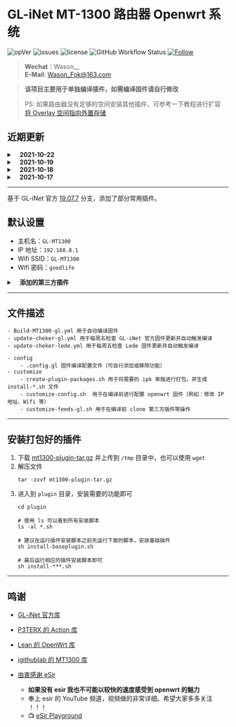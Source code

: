 # GL-iNet MT-1300 路由器 Openwrt 系统
![opVer](https://img.shields.io/badge/Openwrt-19.07.7-blue?style=flat-square)
![issues](https://img.shields.io/github/issues/Wason-Fok/AutoBuild-OpenWrt-MT1300?style=flat-square)
![license](https://img.shields.io/github/license/Wason-Fok/AutoBuild-OpenWrt-MT1300?style=flat-square)
![GitHub Workflow Status](https://img.shields.io/github/workflow/status/Wason-Fok/AutoBuild-OpenWrt-MT1300/Build%20MT1300%20from%20GL-iNet?style=flat-square)
[![Follow](https://img.shields.io/github/followers/Wason-Fok.svg?label=%E5%85%B3%E6%B3%A8%E6%88%91&style=social)](https://github.com/Wason-Fok)  
> **Wechat**：Wason__  
> **E-Mail**: Wason_Fok@163.com

> **该项目主要用于单独编译插件，如需编译固件请自行修改**

>PS: 如果路由器没有足够的空间安装其他插件，可参考一下教程进行扩容  
> [将 Overlay 空间指向外置存储](https://blog.digicat-studio.com/Technology/openwrt_overlay.html)

## 近期更新
<details>
    <summary><b>&nbsp;&nbsp;&nbsp; 2021-10-22</b></summary>
    </br>

    - 添加 灵缇游戏加速器插件
    
</details>

<details>
    <summary><b>&nbsp;&nbsp;&nbsp; 2021-10-19</b></summary>
    </br>

    - 修复 插件打包脚本 Bug
    - 修复 luci-app-socat 权限问题
    - 添加 网易 UU 加速器 官方版 安装脚本
    - 测试 部分插件
    - 更新 Readme
    
</details>

<details>
    <summary><b>&nbsp;&nbsp;&nbsp; 2021-10-18</b></summary>
    </br>

    - 修复 luci-app-argon-config i18n 问题
    - 修复 第三方插件不能正常编译 luci-i18n-*-zh-cn_*.ipk 问题
    - 修复 luci-app-autotimeset 权限问题
    - 添加 luci-app-socat 网络调试工具插件
    - 添加 Lean 的 luci-app-uugamebooster 网易 UU 加速器插件
    - 为保证 .config 配置完整性，使用 `./scripts/diffconfig.sh > diffconfig` 剥离出自定义部分
</details>

<details>
    <summary><b>&nbsp;&nbsp;&nbsp; 2021-10-17</b></summary>
    </br>
    
    - 第一版完成
</details>

---

基于 GL-iNet 官方 [19.07.7](https://github.com/gl-inet/openwrt/tree/openwrt-19.07.7) 分支，添加了部分常用插件。

## 默认设置
- 主机名：`GL-MT1300`
- IP 地址：`192.168.8.1`
- Wifi SSID：`GL-MT1300`
- Wifi 密码：`goodlife`

<details>
    <summary><b>&nbsp;&nbsp;&nbsp; 添加的第三方插件</b></summary>
    </br>

| 插件 | 描述 | 备注 | 状态 | 链接 |
| :--- | :--- | ---: | :---: | :---: |
| helloworld | 不用说大家都懂！ | 不包含 Kcptun Naiveproxy Trojan | ![已测试](https://img.shields.io/badge/-TESTED-green) | [链接](https://github.com/fw876/helloworld) |
| shadowsocks-libv | 不用说大家都懂！| 使用 Lean 版本 而非官方 | ![已测试](https://img.shields.io/badge/-TESTED-green) | [链接](https://github.com/coolsnowwolf/packages/tree/master/net/shadowsocks-libev) |
| wget | 大宝天天见 | 使用 Lean 版本 而非官方 | ![已测试](https://img.shields.io/badge/-TESTED-green) | [链接](https://github.com/coolsnowwolf/packages/tree/master/net/wget) |
| luci-app-bearDropper | SSH 防攻击插件 | | ![已测试](https://img.shields.io/badge/-TESTED-green) | [链接](https://github.com/NateLol/luci-app-bearDropper) |
| luci-app-ddnsto | DDNSTO 内网穿透插件 | | ![已测试](https://img.shields.io/badge/-TESTED-green) | [链接](https://github.com/linkease/nas-packages-luci) |
| luci-theme-edge | Edge 主题 | | ![已测试](https://img.shields.io/badge/-TESTED-green) | [链接](https://github.com/garypang13/luci-theme-edge) |
| luci-app-zerotier | Zerotier 内网穿透插件 | | ![已测试](https://img.shields.io/badge/-TESTED-green) | [链接](https://github.com/coolsnowwolf/lede/tree/master/package/lean/luci-app-zerotier) |
| luci-app-adbyby-plus | 广告屏蔽大师 | | ![已测试](https://img.shields.io/badge/-TESTED-green) | [链接](https://github.com/coolsnowwolf/lede/tree/master/package/lean/luci-app-adbyby-plus) |
| luci-app-autoreboot | Lean 定时重启插件 (与autotimeset 二选一即可)| | ![已测试](https://img.shields.io/badge/-TESTED-green) | [链接](https://github.com/coolsnowwolf/lede/tree/master/package/lean/luci-app-autoreboot) |
| luci-app-ramfree | 内存释放插件 | | ![已测试](https://img.shields.io/badge/-TESTED-green) | [链接](https://github.com/coolsnowwolf/lede/tree/master/package/lean/luci-app-ramfree) |
| luci-app-diskman | 磁盘管理插件 | | ![已测试](https://img.shields.io/badge/-TESTED-green) | [链接](https://github.com/coolsnowwolf/lede/tree/master/package/lean/luci-app-diskman) |
| luci-app-filetransfer | 文件传输插件 | | ![已测试](https://img.shields.io/badge/-TESTED-green) | [链接](https://github.com/coolsnowwolf/lede/tree/master/package/lean/luci-app-filetransfer) |
| luci-app-unblockmusic | 解锁网易云灰色歌曲插件 | | ![已测试](https://img.shields.io/badge/-TESTED-green) | [链接](https://github.com/coolsnowwolf/lede/tree/master/package/lean/luci-app-unblockmusic) |
| luci-app-netdata | Netdata 图形实时监控插件 | Netdata 使用 Lean 版本 而非官方 | ![已测试](https://img.shields.io/badge/-TESTED-green) | [链接](https://github.com/coolsnowwolf/lede/tree/master/package/lean/luci-app-turboacc) |
| luci-app-v2ray-server | V2Ray 服务端 | | ![已测试](https://img.shields.io/badge/-TESTED-green) | [链接](https://github.com/coolsnowwolf/lede/tree/master/package/lean/luci-app-v2ray-server) |
| UUGame | 网易 UU 加速器 官方版本 | 运行插件包中 `install-UUGame.sh` 脚本 安装完成后在 App 中直接绑定即可 | ![已测试](https://img.shields.io/badge/-TESTED-green) |  |
| luci-app-autotimeset | 定时关机重启插件 | 存在权限问题 **`已修复`** | ![已测试](https://img.shields.io/badge/-TESTED-green) | [链接](https://github.com/sirpdboy/luci-app-autotimeset) |
| luci-app-argon-config | Argon 主题配置插件 |  主分支 i18n 问题 **`已修复`** | ![已测试](https://img.shields.io/badge/-TESTED-green) | [链接](https://github.com/jerrykuku/luci-app-argon-config) |
| luci-app-socat | 端口转发工具 | 存在权限问题 **`已修复`** | ![已测试](https://img.shields.io/badge/-TESTED-green) | [链接](https://github.com/nickilchen/luci-app-socat) |
| luci-theme-argon | Argon 主题 | 使用 v2.2.5 版本，主分支 Logo 显示存在问题 | ![已修复](https://img.shields.io/badge/-Fixed-blue) | [链接](https://github.com/jerrykuku/luci-theme-argon) |
| luci-app-serverchan | 微信推送插件 | | ![未测试](https://img.shields.io/badge/-UNTEST-orange) | [链接](https://github.com/tty228/luci-app-serverchan) |
| luci-app-lingtigamebooster | 灵缇游戏加速器插件 | | ![未测试](https://img.shields.io/badge/-UNTEST-orange) | [链接](https://github.com/Droid-MAX/luci-app-lingtigamebooster)
| luci-app-webadmin | Web 管理插件 | 对于 MT-1300 可能用处不大 | ![未测试](https://img.shields.io/badge/-UNTEST-orange) | [链接](https://github.com/coolsnowwolf/lede/tree/master/package/lean/luci-app-webadmin) |
| luci-app-arpbind | IP/MAC 绑定插件 | 对于 MT-1300 可能用处不大 | ![未测试](https://img.shields.io/badge/-UNTEST-orange) | [链接](https://github.com/coolsnowwolf/lede/tree/master/package/lean/luci-app-arpbind) |
| luci-app-ssrserver-python | SSR 服务器 python 版本 | 无法运行(可用 v2ray server 替代) | ![待修复](https://img.shields.io/badge/-FAIL-red) | [链接](https://github.com/coolsnowwolf/lede/tree/master/package/lean/luci-app-ssrserver-python) |
| luci-app-UUGameAcc | 网易 UU 加速器插件 | 暂不支持 mips 平台 | ![待修复](https://img.shields.io/badge/-FAIL-red) | [链接](https://github.com/BCYDTZ/luci-app-UUGameAcc) |
| luci-app-linkease | 易有云私有云插件 | 无法成功编译 | ![待修复](https://img.shields.io/badge/-FAIL-red) |  [链接](https://github.com/linkease/nas-packages-luci) |
| luci-app-vlmcsd | KMS 激活服务器插件 | 存在安装后无法运行问题 | ![待修复](https://img.shields.io/badge/-FAIL-red) | [链接](https://github.com/coolsnowwolf/lede/tree/master/package/lean/luci-app-vlmcsd) |
| luci-app-turboacc | TurboAcc 网络加速插件 | 安装后一直处于正在获取数据状态 | ![待修复](https://img.shields.io/badge/-FAIL-red) | [链接](https://github.com/coolsnowwolf/lede/tree/master/package/lean/luci-app-turboacc) |
| luci-app-uugamebooster | Lean 网易 UU 加速器插件 | 安装后无法启用 | ![待修复](https://img.shields.io/badge/-FAIL-red) | [链接](https://github.com/coolsnowwolf/lede/tree/master/package/lean/luci-app-uugamebooster)

</details>

---

## 文件描述
```
- Build-MT1300-gl.yml 用于自动编译固件
- update-cheker-gl.yml 用于每周五检查 GL-iNet 官方固件更新并自动触发编译
- update-cheker-lede.yml 用于每周五检查 Lede 固件更新并自动触发编译

- config
    - .config.gl 固件编译配置文件（可自行添加或移除功能）
- customize
    - create-plugin-packages.sh 用于将需要的 ipk 单独进行打包，并生成 install-*.sh 文件
    - customize-config.sh  用于在编译前进行配置 openwrt 固件（例如：修改 IP 地址、Wifi 等）
    - customize-feeds-gl.sh 用于在编译前 clone 第三方插件等操作
```

---

## 安装打包好的插件
1. 下载 [mt1300-plugin-tar.gz](https://github.com/Wason-Fok/AutoBuild-OpenWrt-MT1300/releases/latest) 并上传到 `/tmp` 目录中，也可以使用 `wget`
2. 解压文件
    ```
    tar -zxvf mt1300-plugin-tar.gz
    ```
3. 进入到 `plugin` 目录，安装需要的功能即可
    ```
    cd plugin
    
    # 使用 ls 可以看到所有安装脚本
    ls -al *.sh

    # 建议在运行插件安装脚本之前先运行下面的脚本，安装基础插件
    sh install-baseplugin.sh

    # 最后运行相应的插件安装脚本即可
    sh install-***.sh
    ```

---

## 鸣谢
- [GL-iNet 官方库](https://github.com/gl-inet/openwrt)

- [P3TERX 的 Action 库](https://github.com/P3TERX/Actions-OpenWrt)

- [Lean 的 OpenWrt 库](https://github.com/coolsnowwolf/lede)

- [igithublab 的 MT1300 库](https://github.com/igithublab/MT1300)

- [由衷感谢 eSir](https://github.com/esirplayground)
    - **如果没有 esir 我也不可能以较快的速度感受到 openwrt 的魅力**
    - 奉上 esir 的 YouTube 频道，视频做的非常详细。希望大家多多关注 ！！！
    - 📺 [eSir Playground](https://github.com/esirplayground)
